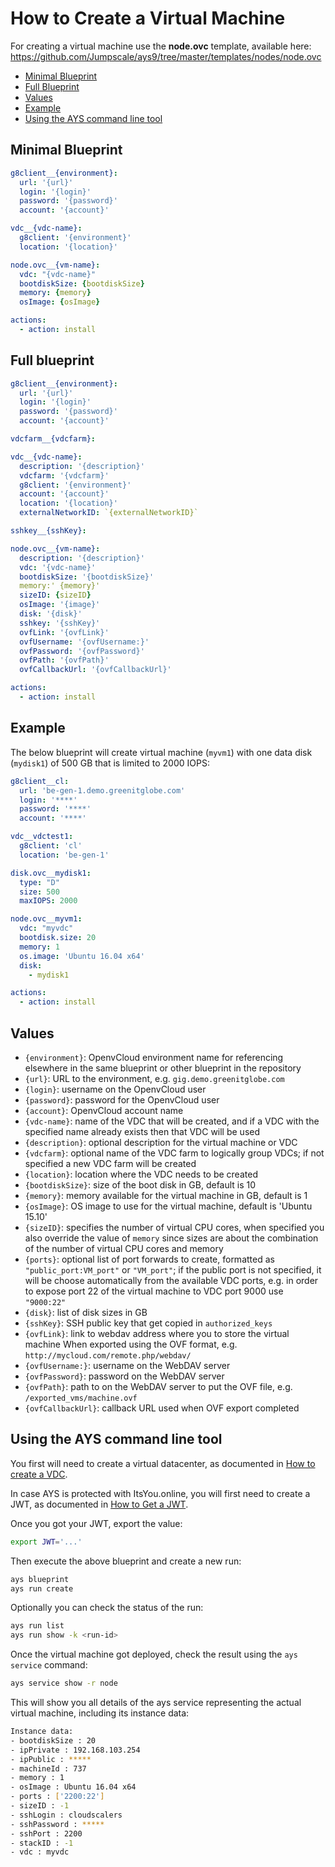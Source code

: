 # How to Create a Virtual Machine

For creating a virtual machine use the **node.ovc** template, available here: https://github.com/Jumpscale/ays9/tree/master/templates/nodes/node.ovc

- [Minimal Blueprint](#minimal-blueprint)
- [Full Blueprint](#full-blueprint)
- [Values](#values)
- [Example](#example)
- [Using the AYS command line tool](#using-the-ays-command-line-tool)


<a id="minimal-blueprint"></a>
## Minimal Blueprint

```yaml
g8client__{environment}:
  url: '{url}'
  login: '{login}'
  password: '{password}'
  account: '{account}'

vdc__{vdc-name}:
  g8client: '{environment}'
  location: '{location}'

node.ovc__{vm-name}:
  vdc: "{vdc-name}"
  bootdiskSize: {bootdiskSize}
  memory: {memory}
  osImage: {osImage}

actions:
  - action: install    
```

<a id="full-blueprint"></a>
## Full blueprint

```yaml
g8client__{environment}:
  url: '{url}'
  login: '{login}'
  password: '{password}'
  account: '{account}'

vdcfarm__{vdcfarm}:

vdc__{vdc-name}:
  description: '{description}'
  vdcfarm: '{vdcfarm}'
  g8client: '{environment}'
  account: '{account}'
  location: '{location}'
  externalNetworkID: `{externalNetworkID}`

sshkey__{sshKey}:

node.ovc__{vm-name}:
  description: '{description}'
  vdc: '{vdc-name}'
  bootdiskSize: '{bootdiskSize}'
  memory:' {memory}'
  sizeID: {sizeID}
  osImage: '{image}'
  disk: '{disk}'
  sshkey: '{sshKey}'
  ovfLink: '{ovfLink}'
  ovfUsername: '{ovfUsername:}'
  ovfPassword: '{ovfPassword}'
  ovfPath: '{ovfPath}'
  ovfCallbackUrl: '{ovfCallbackUrl}'

actions:
  - action: install    
```

## Example

The below blueprint will create virtual machine (`myvm1`) with one data disk (`mydisk1`) of 500 GB that is limited to 2000 IOPS:

```yaml
g8client__cl:
  url: 'be-gen-1.demo.greenitglobe.com'
  login: '****'
  password: '****'
  account: '****'

vdc__vdctest1:
  g8client: 'cl'
  location: 'be-gen-1'

disk.ovc__mydisk1:
  type: "D"
  size: 500
  maxIOPS: 2000

node.ovc__myvm1:
  vdc: "myvdc"
  bootdisk.size: 20
  memory: 1
  os.image: 'Ubuntu 16.04 x64'
  disk:
    - mydisk1

actions:
  - action: install
```

## Values

- `{environment}`: OpenvCloud environment name for referencing elsewhere in the same blueprint or other blueprint in the repository
- `{url}`: URL to the environment, e.g. `gig.demo.greenitglobe.com`
- `{login}`: username on the OpenvCloud user
- `{password}`: password for the OpenvCloud user
- `{account}`: OpenvCloud account name
- `{vdc-name}`: name of the VDC that will be created, and if a VDC with the specified name already exists then that VDC will be used
- `{description}`: optional description for the virtual machine or VDC
- `{vdcfarm}`: optional name of the VDC farm to logically group VDCs; if not specified a new VDC farm will be created
- `{location}`: location where the VDC needs to be created
- `{bootdiskSize}`: size of the boot disk in GB, default is 10
- `{memory}`: memory available for the virtual machine in GB, default is 1
- `{osImage}`: OS image to use for the virtual machine, default is 'Ubuntu 15.10'
- `{sizeID}`: specifies the number of virtual CPU cores, when specified you also override the value of `memory` since sizes are about the combination of the number of virtual CPU cores and memory
- `{ports}`: optional list of port forwards to create, formatted as `"public_port:VM_port"` or `"VM_port"`; if the public port is not specified, it will be choose automatically from the available VDC ports, e.g. in order to expose port 22 of the virtual machine to VDC port 9000 use `"9000:22"`
- `{disk}`: list of disk sizes in GB
- `{sshKey}`: SSH public key that get copied in `authorized_keys`
- `{ovfLink}`: link to webdav address where you to store the virtual machine When exported using the OVF format, e.g. `http://mycloud.com/remote.php/webdav/`
- `{ovfUsername:}`: username on the WebDAV server
- `{ovfPassword}`: password on the WebDAV server
- `{ovfPath}`: path to on the WebDAV server to put the OVF file, e.g. `/exported_vms/machine.ovf`
- `{ovfCallbackUrl}`: callback URL used when OVF export completed


## Using the AYS command line tool

You first will need to create a virtual datacenter, as documented in [How to create a VDC](../Create_VDC/README.md).

In case AYS is protected with ItsYou.online, you will first need to create a JWT, as documented in [How to Get a JWT](../Get_JWT/README.md).

Once you got your JWT, export the value:
```bash
export JWT='...'
```

Then execute the above blueprint and create a new run:
```bash
ays blueprint
ays run create
```

Optionally you can check the status of the run:
```bash
ays run list
ays run show -k <run-id>
```

Once the virtual machine got deployed, check the result using the `ays service` command:
```bash
ays service show -r node
```

This will show you all details of the ays service representing the actual virtual machine, including its instance data:
```bash
Instance data:
- bootdiskSize : 20
- ipPrivate : 192.168.103.254
- ipPublic : *****
- machineId : 737
- memory : 1
- osImage : Ubuntu 16.04 x64
- ports : ['2200:22']
- sizeID : -1
- sshLogin : cloudscalers
- sshPassword : *****
- sshPort : 2200
- stackID : -1
- vdc : myvdc
```
